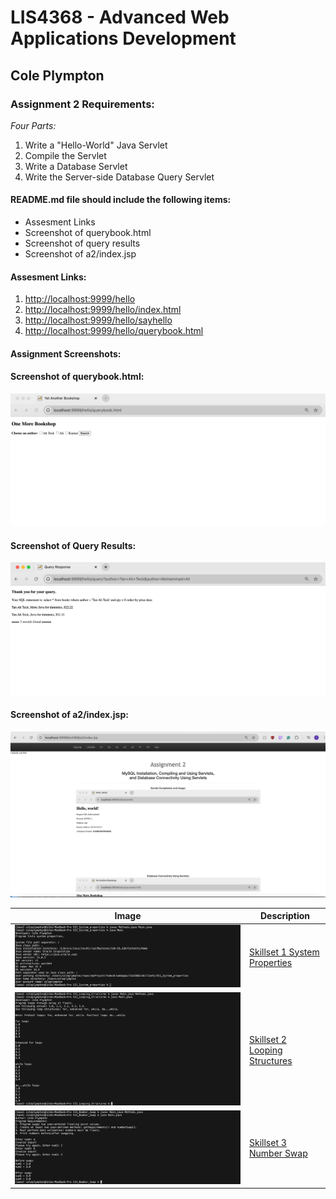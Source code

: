 # LIS4368 - Advanced Web Applications Development

## Cole Plympton

### Assignment 2 Requirements:

*Four Parts:*

1. Write a "Hello-World" Java Servlet
2. Compile the Servlet
3. Write a Database Servlet 
4. Write the Server-side Database Query Servlet


#### README.md file should include the following items:

* Assesment Links 
* Screenshot of querybook.html
* Screenshot of query results
* Screenshot of a2/index.jsp

#### Assesment Links:

1. [http://localhost:9999/hello](http://localhost:9999/hello)
2. [http://localhost:9999/hello/index.html](http://localhost:9999/hello/index.html)
3. [http://localhost:9999/hello/sayhello](http://localhost:9999/hello/sayhello)
4. [http://localhost:9999/hello/querybook.html](http://localhost:9999/hello/querybook.html)

#### Assignment Screenshots:

#### Screenshot of querybook.html:

![A2 querybook.html](img/database_connectivity1.png)

#### Screenshot of Query Results:
![A2 Query Results](img/database_connectivity2.png)

#### Screenshot of a2/index.jsp:
![A2 index.png](img/indexjsp.png)

| Image | Description |
|-------|-------------|
| ![Image](ss/ss1.png) | [Skillset 1 System Properties](skillsets/SS1_System_properties/) |
| ![Image](ss/ss2.png) | [Skillset 2 Looping Structures](skillsets/SS2_Looping_Structures/) |
| ![Image](ss/ss3.png) | [Skillset 3 Number Swap](skillsets/SS3_Number_Swap/) |